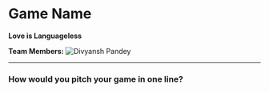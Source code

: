 # Game Name
**Love is Languageless**

**Team Members:** ![Divyansh Pandey](href=https://github.com/Divyansh6)

---

### How would you pitch your game in one line?
